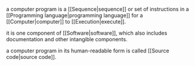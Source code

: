 a computer program is a [[Sequence|sequence]] or set of instructions in a [[Programming language|programming language]] for a [[Computer|computer]] to [[Execution|execute]]. 

it is one component of [[Software|software]], which also includes documentation and other intangible components.

a computer program in its human-readable form is called [[Source code|source code]].